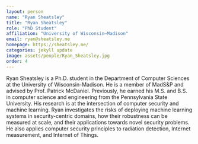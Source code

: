 ```yaml
---
layout: person
name: "Ryan Sheatsley"
title: "Ryan Sheatsley"
role: "PhD Student"
affiliation: "University of Wisconsin–Madison"
email: ryan@sheatsley.me
homepage: https://sheatsley.me/
categories: jekyll update
image: assets/people/Ryan_Sheatsley.jpg
order: 4
---
```

Ryan Sheatsley is a Ph.D. student in the Department of Computer Sciences at the University of Wisconsin-Madison. He is a member of MadS&P and advised by Prof. Patrick McDaniel. Previously, he earned his M.S. and B.S. in computer science and engineering from the Pennsylvania State University. His research is at the intersection of computer security and machine learning. Ryan investigates the risks of deploying machine learning systems in security-centric domains, how their robustness can be measured at scale, and their applications towards novel security problems. He also applies computer security principles to radiation detection, Internet measurement, and Internet of Things.
